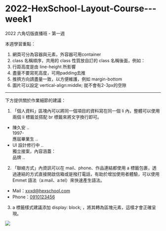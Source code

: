 # 2022-HexSchool-Layout-Course---week1
2022 六角切版直播班 - 第一週

本週學習重點：

1. 網頁可分為容器與元素，外容器可用container
2. class 名稱順序，共用的 class 性質放自訂的 class 名稱後面，例如：<div class="profile container">
3. 行距高度是由 line-height 所影響
4. 盡量不要寫死高度，可用padding去推
5. 推擠方向請盡量一致，以方便維護，例如 margin-bottom
6. 圖片可以設定 vertical-align:middle; 就不會有2-3px的空隙

-------------------------------------

下方提供關於作業細節的建議：

1. 「個人資料」區塊內可以將同一個項目的資料寫在同一個 li 內，整體可以使用兩個 li 標籤並搭配 br 標籤來將文字換行即可。

<ul>
  <li>
    陳久安 ..<br>
    1997- <br>
    應屆畢業生 ..
  </li>
  <li>
    UI 設計修行中 .. <br>
    獨立接案，內容涵蓋：<br>
    品牌 ..
  </li>
</ul>


2. 「聯絡方式」內資訊可以在 mail、phone、作品連結都使用 a 標籤包裹，透過連結的方式直接開啟信箱或是撥打電話，有助於增加使用者體驗，可以使用 Emmet 語法（a:mail、a:tel）來快速產生語法。

<ul>
  <li>Mail：<a href="mailto:xxxd@hexschool.com">xxxd@hexschool.com</a></li>
  <li>Phone：<a href="tel:+886-910123456">0910123456</a></li>
</ul>

3. a 標籤樣式建議添加   display: block; ，將其轉為區塊元素，這樣才會正確呈現。
<img src="https://s3-us-west-2.amazonaws.com/video-hexschool/teachable/DTRcKDQuyCd1qWB4dZLpCm08w14rdZIQongAKGo4lrCths39fM0ZnWohOqRshYBrrVThKbcsqjqIIMU8BJ0NtAhwYh5bR5N7sHUsdeOhpSmYs4J8ygkhaeo0TozJSa3K.">



